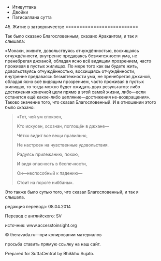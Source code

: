 









* Итивуттака
* Двойки
* Патисаллана сутта


45\. Житие в затворничестве
\=\=\=\=\=\=\=\=\=\=\=\=\=\=\=\=\=\=\=\=\=\=\=\=\=\=



Так было сказано Благословенным, сказано Арахантом, и так я слышала:


«Монахи, живите, довольствуясь отчуждённостью, восхищаясь отчуждённости, внутренне предаваясь безмятежности ума, не пренебрегая джханой, обладая ясно всё видящим прозрением, часто проживая в пустых жилищах\. По мере того как вы будете жить, довольствуясь отчуждённостью, восхищаясь отчуждённости, внутренне предаваясь безмятежности ума, не пренебрегая джханой, обладая ясно всё видящим прозрением, часто проживая в пустых жилищах, то тогда можно будет ожидать двух результатов: либо достижения конечной цели прямо в этой самой жизни, либо—если останется ещё какое\-либо цепляние—достижения не\-возвращения»\. Таково значение того, что сказал Благословенный\. И в отношении этого было сказано:



> «Тот, чей ум спокоен,  
> 
> Кто искусен, осознан, поглощён в джхане—  
> 
> Чётко видит все вещи правильно,  
> 
> Не настроен на чувственные удовольствия\.
> 
> 
> Радуясь прилежанию, покою,  
> 
> И видя опасность в беспечности,  
> 
> Он—неспособный к падению—  
> 
> Стоит на пороге ниббаны»\.


Это также было сутью того, что сказал Благословенный, и так я слышала\.



редакция перевода: 08\.04\.2014


Перевод с английского: SV


источник: www\.accesstoinsight\.org


© theravada\.ru—при копировании материалов


просьба ставить прямую ссылку на наш сайт\.


Prepared for SuttaCentral by Bhikkhu Sujato\.






